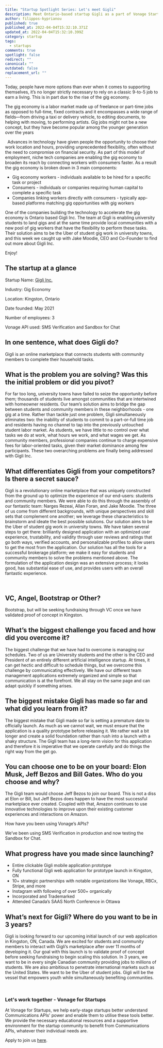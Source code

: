 ```yaml
---
title: "Startup Spotlight Series: Let's meet Gigli"
description: Meet Ontario-based startup Gigli as a part of Vonage Startup Spotlight series.
author: filippos-kyprianou
published: true
published_at: 2022-04-04T15:32:10.371Z
updated_at: 2022-04-04T15:32:10.399Z
category: startup
tags:
  - startups
comments: true
spotlight: false
redirect: ""
canonical: ""
outdated: false
replacement_url: ""
---
```


Today, people have more options than ever when it comes to supporting themselves, it’s no longer strictly necessary to rely on a classic 9-to-5 job to earn a living. This is in part due to the rise of the gig economy.

The gig economy is a labor market made up of freelance or part-time jobs as opposed to full-time, fixed contracts and it encompasses a wide range of fields—from driving a taxi or delivery vehicle, to editing documents, to helping with moving, to performing artists. Gig jobs might not be a new concept, but they have become popular among the younger generation over the years

 
Advances in technology have given people the opportunity to choose their work location and hours, providing unprecedented flexibility, often without the need to compromise on financial security. As part of this model of employment, niche tech companies are enabling the gig economy to broaden its reach by connecting workers with consumers faster. As a result the gig economy is broken down in 3 main components:

* Gig economy workers - individuals available to be hired for a specific task or project 
* Consumers - individuals or companies requiring human capital to complete a specific task
* Companies linking workers directly with consumers - typically app-based platforms matching gig opportunities with gig workers

One of the companies building the technology to accelerate the gig economy is Ontario based Gigli Inc. The team at Gigli is enabling university students to land gigs and at the same time provide local communities with a new pool of gig workers that have the flexibility to perform these tasks. Their solution aims to be the Uber of student gig work in university towns, and this week we caught up with Jake Moodie, CEO and Co-Founder to find out more about Gigli Inc.

Enjoy!

## The startup at a glance

Startup Name: [Gigli Inc.](https://gigli.ca/)

Industry: Gig Economy

Location: Kingston, Ontario

Date founded: May 2021

Number of employees: 3

Vonage API used: SMS Verification and Sandbox for Chat

## In one sentence, what does Gigli do?



Gigli is an online marketplace that connects students with community members to complete their household tasks. 



## What is the problem you are solving? Was this the initial problem or did you pivot?

For far too long, university towns have failed to seize the opportunity before them; thousands of students live amongst communities that are intertwined with homeowner residents. Our team’s solution aims to bridge the gap between students and community members in these neighborhoods - one gig at a time. Rather than tackle just one problem, Gigli simultaneously eliminates two: the inability of students to commit to a part-or-full time job and residents having no channel to tap into the previously untouched student labor market. As students, we have little to no control over what tasks we do at work, what hours we work, and what wages we get. As community members, professional companies continue to charge expensive fees for labor-oriented tasks, given their market dominance among few participants. These two overarching problems are finally being addressed with Gigli Inc.

## What differentiates Gigli from your competitors? Is there a secret sauce?

Gigli is a revolutionary online marketplace that was uniquely constructed from the ground up to optimize the experience of our end-users: students and community members. We were able to do this through the assembly of our fantastic team: Narges Rezeai, Allan Foran, and Jake Moodie. The three of us come from different backgrounds, with unique perspectives and skill sets that complement one another; we leverage these characteristics to brainstorm and ideate the best possible solutions. Our solution aims to be the Uber of student gig work in university towns. We have taken several steps to get there: brilliantly designed application with an optimized user experience, trustability, and validity through user reviews and ratings that go both ways, verified accounts, and personalizable profiles to allow users to get the most from the application. Our solution has all the tools for a successful brokerage platform; we make it easy for students and community members to solve the problems mentioned above. The formulation of the application design was an extensive process; it looks good, has substantial ease of use, and provides users with an overall fantastic experience.

 



## VC, Angel, Bootstrap or Other?

Bootstrap, but will be seeking fundraising through VC once we have validated proof of concept in Kingston.

## What’s the biggest challenge you faced and how did you overcome it?

The biggest challenge that we have had to overcome is managing our schedules. Two of us are University students and the other is the CEO and President of an entirely different artificial intelligence startup. At times, it can get hectic and difficult to schedule things, but we overcome this challenge by communicating effectively. We have our different team management applications extremely organized and simple so that communication is at the forefront. We all stay on the same page and can adapt quickly if something arises.

## The biggest mistake Gigli has made so far and what did you learn from it?

The biggest mistake that Gigli made so far is setting a premature date to officially launch. As much as we cannot wait, we must ensure that the application is a quality prototype before releasing it. We rather wait a bit longer and create a solid foundation rather than rush into a launch with a shaky structure. The Gigli team has a long-term vision for this application and therefore it is imperative that we operate carefully and do things the right way from the get go. 

## You can choose one to be on your board: Elon Musk, Jeff Bezos and Bill Gates. Who do you choose and why? 



The Gigli team would choose Jeff Bezos to join our board. This is not a diss at Elon or Bill, but Jeff Bezos does happen to have the most successful marketplace ever created. Coupled with that, Amazon continues to use innovative technologies to improve upon their existing customer experiences and interactions on Amazon.



How have you been using Vonage’s APIs?



We’ve been using SMS Verification in production and now testing the Sandbox for Chat. 

## What progress have you made since launching? 

* Entire clickable Gigli mobile application prototype
* Fully functional Gigli web application for prototype launch in Kingston, ON
* 10+ strategic partnerships with notable organizations like Vonage, RBCx, Stripe, and more
* Instagram with following of over 500+ organically
* Incorporated and Trademarked
* Attended Canada’s SAAS North Conference in Ottawa

## What’s next for Gigli? Where do you want to be in 3 years?



Gigli is looking forward to our upcoming initial launch of our web application in Kingston, ON, Canada. We are excited for students and community members to interact with Gigli’s marketplace after over 11 months of developing it. Our goal with this launch is to validate proof of concept before seeking fundraising to begin scaling this solution. In 3 years, we want to be in every single Canadian community providing jobs to millions of students. We are also ambitious to penetrate international markets such as the United States. We want to be the Uber of student jobs. Gigli will be the vessel that empowers youth while simultaneously benefiting communities.

 

### Let's work together - Vonage for Startups

At Vonage for Startups, we help early-stage startups better understand Communications APIs' power and enable them to utilise these tools better. We provide the necessary educational resources and a supportive environment for the startup community to benefit from Communications APIs, whatever their individual needs are.



Apply to join us [here](https://vonage.dev/3d093hA).



<!--EndFragment-->